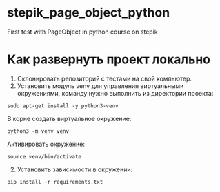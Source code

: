 # stepik_page_object_python
First test with PageObject in python course on stepik

# Как развернуть проект локально
1. Склонировать репозиторий с тестами на свой компьютер.
2. Установить модуль venv для управления виртуальными окружениями, команду нужно выполнить из директории проекта:
```
sudo apt-get install -y python3-venv
```
В корне создать виртуальное окружение:
```
python3 -m venv venv
```
Активировать окружение:
```
source venv/bin/activate
```
2. Установить зависимости в окружении:
```
pip install -r requirements.txt
```

